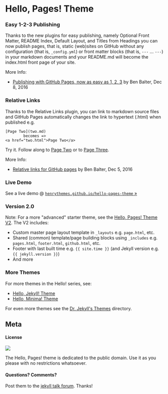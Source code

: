 # Hello, Pages! Theme


### Easy 1-2-3 Publishing

Thanks to the new plugins for easy publishing, namely
Optional Front Matter,
README Index,
Default Layout, and
Titles from Headings
you can now publish pages, that is, static (web)sites
on GitHub without any configuration (that is, `_config.yml`) or
front matter blocks (that is, `---` ... `---`) in your markdown documents
and your README.md will become the index.html front page of your site.

More Info:

- [Publishing with GitHub Pages, now as easy as 1, 2, 3](https://github.com/blog/2289-publishing-with-github-pages-now-as-easy-as-1-2-3) by Ben Balter, Dec 8, 2016

### Relative Links

Thanks to the Relative Links plugin, you can link to markdown source files
and GitHub Pages automatically changes the link to hypertext (.html) when published e.g.


```
[Page Two](two.md)  
        becomes =>
<a href="two.html">Page Two</a>
```

Try it. Follow along to [Page Two](two.md) or to [Page Three](three.md).

More Info:

- [Relative links for GitHub pages](https://github.com/blog/2290-relative-links-for-github-pages) by Ben Balter, Dec 5, 2016



### Live Demo

See a live demo @ [`henrythemes.github.io/hello-pages-theme` »](https://henrythemes.github.io/hello-pages-theme)


### Version 2.0

Note: For a more "advanced" starter theme, see the
[Hello, Pages! Theme V2](https://github.com/henrythemes/hello-pages-theme-v2).
The V2 includes:

- Custom master page layout template in `_layouts` e.g. `page.html`, etc.
- Shared (common) template/page building blocks using `_includes` e.g. `pages.html`, `footer.html`, `github.html`, etc.
- Footer with last built time e.g. `{{ site.time }}` (and Jekyll version e.g. `{{ jekyll.version }}`)
- And more

### More Themes

For more themes in the Hello! series, see:

- [Hello, Jekyll! Theme](https://github.com/henrythemes/hello-jekyll-theme)
- [Hello, Minima! Theme](https://github.com/henrythemes/hello-minima-theme)

For even more themes see the [Dr. Jekyll's Themes](https://drjekyllthemes.github.io) directory.


## Meta

#### License

![](https://publicdomainworks.github.io/buttons/zero88x31.png)

The Hello, Pages! theme is dedicated to the public domain.
Use it as you please with no restrictions whatsoever.

#### Questions? Comments?

Post them to the [jekyll talk forum](http://talk.jekyllrb.com). Thanks!
